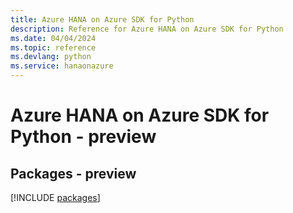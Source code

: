 ```yaml
---
title: Azure HANA on Azure SDK for Python
description: Reference for Azure HANA on Azure SDK for Python
ms.date: 04/04/2024
ms.topic: reference
ms.devlang: python
ms.service: hanaonazure
---
```

# Azure HANA on Azure SDK for Python - preview
## Packages - preview
[!INCLUDE [packages](hana-on-azure-index.md)]